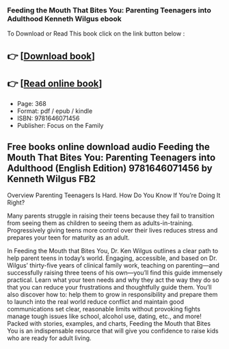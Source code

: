 ### Feeding the Mouth That Bites You: Parenting Teenagers into Adulthood Kenneth Wilgus ebook

To Download or Read This book click on the link button below :

## 👉  [**[Download book](http://ebooksharez.info/download.php?group=book&from=github.com&id=721289&lnk=1079 "Download book")**]

## 👉  [**[Read online book](http://ebooksharez.info/download.php?group=book&from=github.com&id=721289&lnk=1079 "Read online book")**]


* Page: 368
* Format: pdf / epub / kindle
* ISBN: 9781646071456
* Publisher: Focus on the Family



## Free books online download audio Feeding the Mouth That Bites You: Parenting Teenagers into Adulthood (English Edition) 9781646071456 by Kenneth Wilgus FB2


Overview
Parenting Teenagers Is Hard. How Do You Know If You’re Doing It Right?
 
 Many parents struggle in raising their teens because they fail to transition from seeing them as children to seeing them as adults-in-training. Progressively giving teens more control over their lives reduces stress and prepares your teen for maturity as an adult.
 
 In Feeding the Mouth that Bites You, Dr. Ken Wilgus outlines a clear path to help parent teens in today’s world. Engaging, accessible, and based on Dr. Wilgus’ thirty-five years of clinical family work, teaching on parenting—and successfully raising three teens of his own—you’ll find this guide immensely practical. Learn what your teen needs and why they act the way they do so that you can reduce your frustrations and thoughtfully guide them. You’ll also discover how to: help them to grow in responsibility and prepare them to launch into the real world reduce conflict and maintain good communications set clear, reasonable limits without provoking fights manage tough issues like school, alcohol use, dating, etc., and more! Packed with stories, examples, and charts, Feeding the Mouth that Bites You is an indispensable resource that will give you confidence to raise kids who are ready for adult living.



